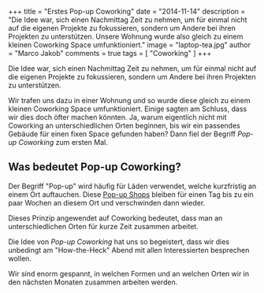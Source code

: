 +++
title = "Erstes Pop-up Coworking"
date = "2014-11-14"
description = "Die Idee war, sich einen Nachmittag Zeit zu nehmen, um für einmal nicht auf die eigenen Projekte zu fokussieren, sondern um Andere bei ihren Projekten zu unterstützen. Unsere Wohnung wurde also gleich zu einem kleinen Coworking Space umfunktioniert."
image = "laptop-tea.jpg"
author = "Marco Jakob"
comments = true
tags = [ "Coworking" ]
+++

Die Idee war, sich einen Nachmittag Zeit zu nehmen, um für einmal nicht auf die eigenen Projekte zu fokussieren, sondern um Andere bei ihren Projekten zu unterstützen.

Wir trafen uns dazu in einer Wohnung und so wurde diese gleich zu einem kleinen Coworking Space umfunktioniert. Einige sagten am Schluss, dass wir dies doch öfter machen könnten. Ja, warum eigentlich nicht mit Coworking an unterschiedlichen Orten beginnen, bis wir ein passendes Gebäude für einen fixen Space gefunden haben? Dann fiel der Begriff *Pop-up Coworking* zum ersten Mal.


## Was bedeutet Pop-up Coworking?

Der Begriff "Pop-up" wird häufig für Läden verwendet, welche kurzfristig an einem Ort auftauchen. Diese [Pop-up Shops](http://de.wikipedia.org/wiki/Pop-up-Verkauf) bleiben für einen Tag bis zu ein paar Wochen an diesem Ort und verschwinden dann wieder.

Dieses Prinzip angewendet auf Coworking bedeutet, dass man an unterschiedlichen Orten für kurze Zeit zusammen arbeitet.

Die Idee von *Pop-up Coworking* hat uns so begeistert, dass wir dies unbedingt am "How-the-Heck" Abend mit allen Interessierten besprechen wollen.

Wir sind enorm gespannt, in welchen Formen und an welchen Orten wir in den nächsten Monaten zusammen arbeiten werden.